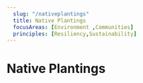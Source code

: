 ```yaml
---
  slug: "/nativeplantings"
  title: Native Plantings
  focusAreas: [Environment ,Communities]
  principles: [Resiliency,Sustainability]
---
```

# Native Plantings